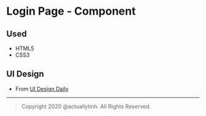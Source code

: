# Login Page - Component
## Used
- HTML5
- CSS3
## UI Design
- From [UI Design Daily](https://uidesigndaily.com/posts/sketch-sign-in-log-authentication-day-894)
---
> Copyright 2020 @actuallytinh. All Rights Reserved.
